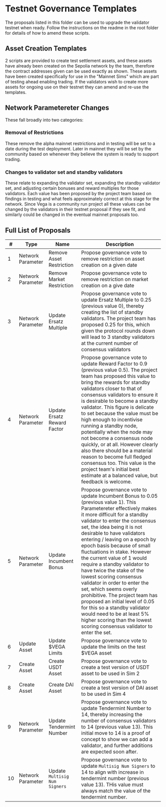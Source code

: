 # Testnet Governance Templates

The proposals listed in this folder can be used to upgrade the validator testnet when ready.
Follow the instructions on the readme in the root folder for details of how to amend these scripts.

## Asset Creation Templates

2 scripts are provided to create test settlement assets, and these assets have already been created on the Sepolia network by the team, therefore the contract addresses given can be used exactly as shown.  These assets have been created specifically for use in the "Mainnet Sims" which are part of testing ahead enabling trading.  If the validators wish to create more assets for ongoing use on their testnet they can amend and re-use the templates.

## Network Parametereter Changes

These fall broadly into two categories:

### Removal of Restrictions

These remove the alpha mainnet restrictions and in testing will be set to a date during the test deployment.  Later in mainnet they will be set by the community based on whenever they believe the system is ready to support trading.

### Changes to validator set and standby validators

These relate to expanding the validator set, expanding the standby validator set, and adjusting certain bonuses and reward multiples for those validators.  Each value has been proposed by the project team based on findings in testing and what feels approximately correct at this stage for the network.  Since Vega is a community run project all these values can be changed by the validators in their testnet proposal if they see fit, and similarly could be changed in the eventual mainnet proposals too.


## Full List of Proposals


  | #   | Type           | Name                        | Description |
  | --- | -------------- |---------------------------- |----------- |
  | 1   | Network Parameter  |Remove Asset Restriction     |Propose governance vote to remove restriction on asset creation on a given date      |
  | 2   | Network Parameter  |Remove Market Restriction    |Propose governance vote to remove restriction on market creation on a give date      |
  | 3   | Network Parameter  |Update Ersatz Multiple       |Propose governance vote to update Ersatz Multiple to 0.25 (previous value 0), thereby creating the list of standby validators.  The project team has proposed 0.25 for this, which given the protocol rounds down will lead to 3 standby validators at the current number of consensus validators         |
  | 4   | Network Parameter  |Update Ersatz Reward Factor  |Propose governance vote to update Reward Factor to 0.9 (previous value 0.5). The project team has proposed this value to bring the rewards for standby validators closer to that of consensus validators to ensure it is desirable to become a standby validator.  This figure is delicate to set because the value must be high enough to incentivise running a standby node, potentially when the node may not become a consensus node quickly, or at all.  However clearly also there should be a material reason to become full fledged consensus too. This value is the project team's initial best estimate at a balanced value, but feedback is welcome.|
  | 5  | Network Parameter  |Update Incumbent Bonus       |Propose governance vote to update Incumbent Bonus to 0.05 (previous value 1).  This Parametereter effectively makes it more difficult for a standby validator to enter the consensus set, the idea being it is not desirable to have validators entering / leaving on a epoch by epoch basis because of small fluctuations in stake.  However the current value of 1 would require a standby validator to have twice the stake of the lowest scoring consensus validator in order to enter the set, which seems overly prohibitive.  The project team has proposed an initial level of 0.05 for this so a standby validator would need to be at least 5% higher scoring than the lowest scoring consensus validator to enter the set.          |
  | 6   | Update Asset   |Update $VEGA Limits          |Propose governance vote to update the limits on the test $VEGA asset|
  | 7   | Create Asset   |Create USDT Asset            |Propose governance vote to create a test version of USDT asset to be used in Sim 2      |
  | 8   | Create Asset   |Create DAI Asset             |Propose governance vote to create a test version of DAI asset to be used in Sim 4       |
  | 9  | Network Parameter  |Update Tendermint Number     |Propose governance vote to update Tendermint Number to 14, thereby increasing the number of consensus validators to 14 (previous value 13).  This initial move to 14 is a proof of concept to show we can add a validator, and further additions are expected soon after.       |
  | 10  | Network Parameter  |Update `Multisig Num Signers`  |Propose governance vote to update `Multisig Num Signers` to 14 to align with increase in tendermint number (previous value 13).  THis value must always match the value of the tendermint number.       |
